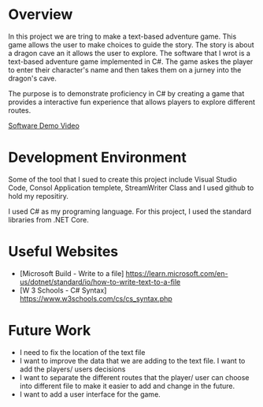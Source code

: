 # Overview

In this project we are tring to make a text-based adventure game. This game allows the user to make choices to guide the story. The story is about a dragon cave an it allows the user to explore. 
The software that I wrot is a text-based adventure game implemented in C#. The game askes the player to enter their character's name and then takes them on a jurney into the dragon's cave. 

The purpose is to demonstrate proficiency in C# by creating a game that provides a interactive fun experience that allows players to explore different routes.


[Software Demo Video](http://youtube.link.goes.here)

# Development Environment

Some of the tool that I sued to create this project include Visual Studio Code, Consol Application templete, StreamWriter Class and I used github to hold my repositiry. 

I used C# as my programing language. For this project, I used the standard libraries from .NET Core. 

# Useful Websites

- [Microsoft Build - Write to a file] https://learn.microsoft.com/en-us/dotnet/standard/io/how-to-write-text-to-a-file 
- [W 3 Schools - C# Syntax] https://www.w3schools.com/cs/cs_syntax.php

# Future Work
- I need to fix the location of the text file
- I want to improve the data that we are adding to the text file. I want to add the players/ users decisions
- I want to separate the different routes that the player/ user can choose into different file to make it easier to add and change in the future. 
- I want to add a user interface for the game. 